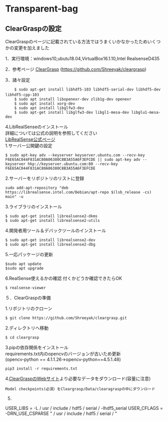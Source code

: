 # Transparent-bag

## ClearGraspの設定
ClearGraspのページに記載されている方法ではうまくいかなかったためいくつかの変更を加えました  

1．実行環境：windows10,ubutu18.04,VirtualBox16.1.10,Intel RealsenseD435  

2．参考ページ
[ClearGrasp](https://github.com/Shreeyak/cleargrasp) (https://github.com/Shreeyak/cleargrasp)  

3．諸々設定 
~~~
    $ sudo apt-get install libhdf5-103 libhdf5-serial-dev libhdf5-dev libhdf5-cpp-103　　　
    $ sudo apt install libopenexr-dev zlib1g-dev openexr  
    $ sudo apt install xorg-dev  
    $ sudo apt install libglfw3-dev  
    $ sudo apt-get install libglfw3-dev libgl1-mesa-dev libglu1-mesa-dev
~~~    
4.LibRealSenseのインストール  
詳細については公式の説明を参照してください  
[LibRealSense公式ページ](https://github.com/IntelRealSense/librealsense/blob/master/doc/distribution_linux.md)  
  1.サーバー公開鍵の設定  
  ~~~
  $ sudo apt-key adv --keyserver keyserver.ubuntu.com --recv-key F6E65AC044F831AC80A06380C8B3A55A6F3EFCDE || sudo apt-key adv --keyserver hkp://keyserver.ubuntu.com:80 --recv-key F6E65AC044F831AC80A06380C8B3A55A6F3EFCDE  
  ~~~
  2.サーバーをリポジトリのリストに登録
  ~~~
  sudo add-apt-repository "deb https://librealsense.intel.com/Debian/apt-repo $(lsb_release -cs) main" -u  
  ~~~
  3.ライブラリのインストール
  ~~~
  $ sudo apt-get install librealsense2-dkms               
  $ sudo apt-get install librealsense2-utils
  ~~~
  4.開発者用ツール＆デバックツールのインストール
  ~~~
  $ sudo apt-get install librealsense2-dev               
  $ sudo apt-get install librealsense2-dbg
  ~~~
  5.一応パッケージの更新
  ~~~
  $sudo apt update
  $sudo apt upgrade
  ~~~
  6.RealSense使えるかの確認
    付くかどうか確認できたらOK
  ~~~
  $ realsense-viewer
  ~~~

５．ClearGraspの準備

  1.リポジトリのクローン
  ~~~
  $ git clone https://github.com/Shreeyak/cleargrasp.git 
  ~~~
  
  2.ディレクトリへ移動
  ~~~
  $ cd cleargrasp
  ~~~  
  
  3.pipの依存関係をインストール  
  requirements.txt内のopencvのバージョンが古いため更新  
  (opencv-python == 4.1.1.26→opencv-python==4.5.1.48)
  ~~~
  pip3 install -r requirements.txt
  ~~~
  
  4.[ClearGraspのWebサイト](https://sites.google.com/view/cleargrasp/data)より必要なデータをダウンロード(容量に注意)  
  ~~~
  Model checkpoints(必須）をCleargrasp/Data/clearagraspの中にダウンロード  
  ~~~
  5.  
  USER_LIBS = -L / usr / include / hdf5 / serial / -lhdf5_serial 
  USER_CFLAGS = -DRN_USE_CSPARSE " / usr / include / hdf5 / serial / "
  
  
~~~
